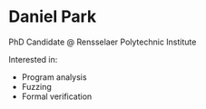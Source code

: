 # Daniel Park

PhD Candidate @ Rensselaer Polytechnic Institute

Interested in:
* Program analysis
* Fuzzing
* Formal verification
